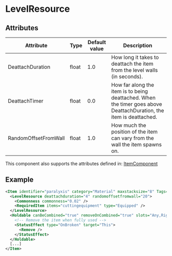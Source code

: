 # LevelResource


## Attributes

| Attribute|Type|Default value|Description |
| ---|---|---|--- |
| DeattachDuration|float|1.0|How long it takes to deattach the item from the level walls (in seconds). |
| DeattachTimer|float|0.0|How far along the item is to being deattached. When the timer goes above DeattachDuration, the item is deattached. |
| RandomOffsetFromWall|float|1.0|How much the position of the item can vary from the wall the item spawns on. |

This component also supports the attributes defined in: [ItemComponent](ItemComponent.md)


## Example
```xml
<Item identifier="paralyxis" category="Material" maxstacksize="8" Tags="smallitem" scale="0.5" cargocontaineridentifier="metalcrate" canbepicked="true">
  <LevelResource deattachduration="4" randomoffsetfromwall="20">
    <Commonness commonness="0.02" />
    <RequiredItem items="cuttingequipment" type="Equipped" />
  </LevelResource>
  <Holdable canBeCombined="true" removeOnCombined="true" slots="Any,RightHand,LeftHand" handle1="0,0" msg="ItemMsgPickUpSelect" attachable="true" reattachable="false">
    <!-- Remove the item when fully used -->
    <StatusEffect type="OnBroken" target="This">
      <Remove />
    </StatusEffect>
  </Holdable>
  [...]
</Item>
```

